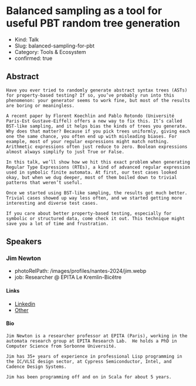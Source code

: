 # Balanced sampling as a tool for useful PBT random tree generation

- Kind: Talk
- Slug: balanced-sampling-for-pbt
- Category: Tools & Ecosystem
- confirmed: true

## Abstract

```
Have you ever tried to randomly generate abstract syntax trees (ASTs) for property-based testing? If so, you’ve probably run into this phenomenon: your generator seems to work fine, but most of the results are boring or meaningless.

A recent paper by Florent Koechlin and Pablo Rotondo (Université Paris-Est Gustave-Eiffel) offers a new way to fix this. It’s called BST-like sampling, and it helps bias the kinds of trees you generate. Why does that matter? Because if you pick trees uniformly, giving each one the same chance, you often end up with misleading biases. For example, most of your regular expressions might match nothing. Arithmetic expressions often just reduce to zero. Boolean expressions almost always simplify to just True or False.

In this talk, we’ll show how we hit this exact problem when generating Regular Type Expressions (RTEs), a kind of advanced regular expression used in symbolic finite automata. At first, our test cases looked okay, but when we dug deeper, most of them boiled down to trivial patterns that weren’t useful.

Once we started using BST-like sampling, the results got much better. Trivial cases showed up way less often, and we started getting more interesting and diverse test cases.

If you care about better property-based testing, especially for symbolic or structured data, come check it out. This technique might save you a lot of time and frustration.

```

## Speakers

### Jim Newton

- photoRelPath: /images/profiles/nantes-2024/jim.webp
- job: Researcher @ EPITA Le Kremlin-Bicêtre

#### Links

- [Linkedin](https://www.linkedin.com/in/jim-newton-463600a8)
- [Other](https://www.lrde.epita.fr/wiki/User:Jnewton)

#### Bio

```
Jim Newton is a researcher professor at EPITA (Paris), working in the automata research group at EPITA Research Lab.  He holds a PhD in Computer Science from Sorbonne Université.

Jim has 35+ years of experience in professional Lisp programming in the IC/VLSI design sector, at Cypress Semiconductor, Intel, and Cadence Design Systems.

Jim has been programming off and on in Scala for about 5 years.
```
